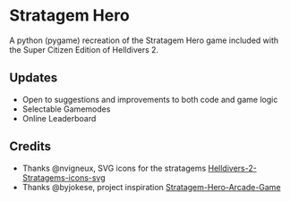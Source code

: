 # Stratagem Hero

A python (pygame) recreation of the Stratagem Hero game included with the Super Citizen Edition of Helldivers 2.

## Updates

- Open to suggestions and improvements to both code and game logic
- Selectable Gamemodes
- Online Leaderboard

## Credits

- Thanks @nvigneux, SVG icons for the stratagems [Helldivers-2-Stratagems-icons-svg](https://github.com/nvigneux/Helldivers-2-Stratagems-icons-svg)
- Thanks @byjokese, project inspiration [Stratagem-Hero-Arcade-Game](https://github.com/byjokese/stratagem-hero)